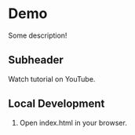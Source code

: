 # Demo

Some description!

## Subheader


Watch tutorial on YouTube.


## Local Development


1. Open index.html in your browser.

